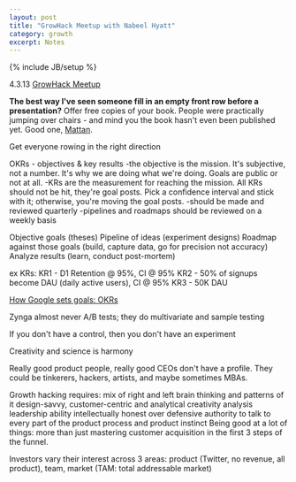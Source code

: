 ```yaml
---
layout: post
title: "GrowHack Meetup with Nabeel Hyatt"
category: growth
excerpt: Notes
---
```

{% include JB/setup %}

4.3.13
[GrowHack Meetup](http://www.meetup.com/growhack/)

**The best way I've seen someone fill in an empty front row before a presentation?** 
Offer free copies of your book. People were practically jumping over chairs - and mind you the book hasn't even been published yet. Good one, [Mattan](https://twitter.com/mattangriffel). 

Get everyone rowing in the right direction

OKRs - objectives & key results 
-the objective is the mission. It's subjective, not a number. It's why we are doing what we're doing. Goals are public or not at all.
-KRs are the measurement for reaching the mission. All KRs should not be hit, they're goal posts. Pick a confidence interval and stick with it; otherwise, you're moving the goal posts.
-should be made and reviewed quarterly
-pipelines and roadmaps should be reviewed on a weekly basis 

Objective goals (theses) 
Pipeline of ideas (experiment designs)
Roadmap against those goals (build, capture data, go for precision not accuracy)
Analyze results (learn, conduct post-mortem)

ex KRs: 
KR1 - D1 Retention @ 95%, CI @ 95%
KR2 - 50% of signups become DAU (daily active users), CI @ 95%
KR3 - 50K DAU

[How Google sets goals: OKRs](http://startuplab.googleventures.com/public-workshops-2013-05-14)

Zynga almost never A/B tests; they do multivariate and sample testing

If you don't have a control, then you don't have an experiment

Creativity and science is harmony 

Really good product people, really good CEOs don't have a profile. They could be tinkerers, hackers, artists, and maybe sometimes MBAs. 

Growth hacking requires: 
mix of right and left brain thinking and patterns of it
design-savvy, customer-centric and analytical
creativity 
analysis
leadership ability
intellectually honest over defensive 
authority to talk to every part of the product
process and product instinct
Being good at a lot of things: more than just mastering customer acquisition in the first 3 steps of the funnel. 

Investors vary their interest across 3 areas: product (Twitter, no revenue, all product), team, market (TAM: total addressable market)
